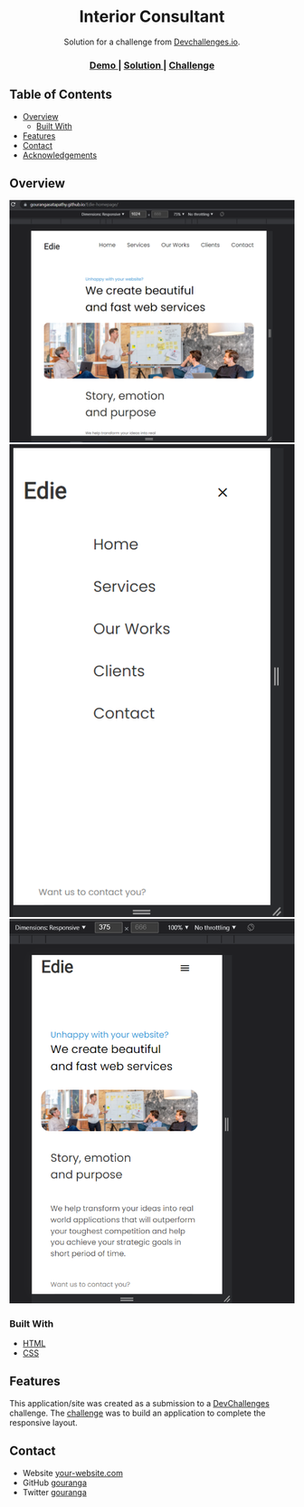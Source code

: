 <!-- Please update value in the {}  -->

<h1 align="center">Interior Consultant</h1>

<div align="center">
   Solution for a challenge from  <a href="https://devchallenges.io/challenges/xobQBuf8zWWmiYMIAZe0" target="_blank">Devchallenges.io</a>.
</div>

<div align="center">
  <h3>
    <a href="https://gourangasatapathy.github.io/Edie-homepage/">
      Demo
    </a>
    <span> | </span>
    <a href="https://devchallenges.io/solutions/cWDabg0T5apDC8RaErDl">
      Solution
    </a>
    <span> | </span>
    <a href="https://devchallenges.io/challenges/xobQBuf8zWWmiYMIAZe0">
      Challenge
    </a>
  </h3>
</div>

<!-- TABLE OF CONTENTS -->

## Table of Contents

- [Overview](#overview)
  - [Built With](#built-with)
- [Features](#features)
- [Contact](#contact)
- [Acknowledgements](#acknowledgements)

<!-- OVERVIEW -->

## Overview

![screenshot](https://github.com/gourangasatapathy/Edie-homepage/blob/main/ss1.png?raw=true)
![screenshot](https://github.com/gourangasatapathy/Edie-homepage/blob/main/ss2.png?raw=true)
![screenshot](https://github.com/gourangasatapathy/Edie-homepage/blob/main/ss3.png?raw=true)


### Built With

<!-- This section should list any major frameworks that you built your project using. Here are a few examples.-->

- [HTML](https://developer.mozilla.org/en-US/docs/Web/HTML)
- [CSS](https://developer.mozilla.org/en-US/docs/Web/CSS)

## Features


This application/site was created as a submission to a [DevChallenges](https://devchallenges.io/challenges/xobQBuf8zWWmiYMIAZe0) challenge. The [challenge](https://devchallenges.io/solutions/cWDabg0T5apDC8RaErDl) was to build an application to complete the responsive layout.


## Contact

- Website [your-website.com](https://www.linkedin.com/in/gourangasatapathyvit/)
- GitHub [gouranga](https://github.com/gourangasatapathyvit)
- Twitter [gouranga](https://www.twitter.com/GourangaSatapa2)
